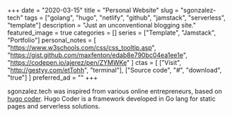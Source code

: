 +++ 
date = "2020-03-15"
title = "Personal Website"
slug = "sgonzalez-tech"
tags = ["golang", "hugo", "netlify", "github", "jamstack", "serverless", "template"]
description = "Just an unconventional blogging site."
featured_image = true
categories = []
series = ["Template", "Jamstack", "Portfolio"]
personal_notes = [
    "https://www.w3schools.com/css/css_tooltip.asp",
    "https://gist.github.com/maxfenton/edab8e790bc04ea1ee1e",
    "https://codepen.io/ajerez/pen/ZYMWKe"
]
ctas = [
    ["Visit", "http://gestyy.com/etTohh", "terminal"],
    ["Source code", "#", "download", "true"]
]
preferred_ad = ""
+++

<p>
    sgonzalez.tech was inspired from various online entrepreneurs, based on <a href="https://github.com/luizdepra/hugo-coder/">hugo coder</a>. Hugo Coder is a framework developed in Go lang for static pages and serverless solutions.
</p>